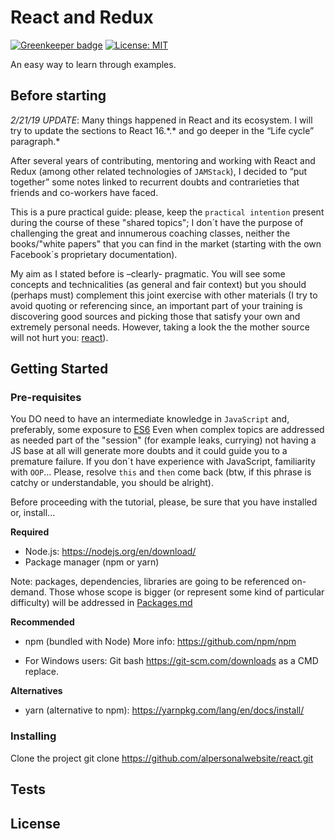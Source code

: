 # React and Redux

[![Greenkeeper badge](https://badges.greenkeeper.io/alpersonalwebsite/react.svg)](https://greenkeeper.io/)
[![License: MIT](https://img.shields.io/badge/License-MIT-brightgreen.svg)](https://opensource.org/licenses/MIT)

An easy way to learn through examples.

## Before starting

_2/21/19 UPDATE_: Many things happened in React and its ecosystem. I will try to update the sections to React 16.\*.\* and go deeper in the “Life cycle” paragraph.\*

After several years of contributing, mentoring and working with React and Redux (among other related technologies of `JAMStack`), I decided to “put together” some notes linked to recurrent doubts and contrarieties that friends and co-workers have faced.

This is a pure practical guide: please, keep the `practical intention` present during the course of these "shared topics"; I don´t have the purpose of challenging the great and innumerous coaching classes, neither the books/"white papers" that you can find in the market (starting with the own Facebook´s proprietary documentation).

My aim as I stated before is –clearly- pragmatic. You will see some concepts and technicalities (as general and fair context) but you should (perhaps must) complement this joint exercise with other materials (I try to avoid quoting or referencing since, an important part of your training is discovering good sources and picking those that satisfy your own and extremely personal needs.
However, taking a look the the mother source will not hurt you: [react](https://github.com/facebook/react)).

## Getting Started

### Pre-requisites

You DO need to have an intermediate knowledge in `JavaScript` and, preferably, some exposure to [ES6](http://es6-features.org)
Even when complex topics are addressed as needed part of the "session" (for example leaks, currying) not having a JS base at all will generate more doubts and it could guide you to a premature failure.
If you don´t have experience with JavaScript, familiarity with `OOP`... Please, resolve `this` and `then` come back (btw, if this phrase is catchy or understandable, you should be alright).

Before proceeding with the tutorial, please, be sure that you have installed or, install...

**Required**

* Node.js: https://nodejs.org/en/download/
* Package manager (npm or yarn)

Note: packages, dependencies, libraries are going to be referenced on-demand. Those whose scope is bigger (or represent some kind of particular difficulty) will be addressed in [Packages.md](Packages.md)

**Recommended**

* npm (bundled with Node)
  More info: https://github.com/npm/npm

* For Windows users: Git bash https://git-scm.com/downloads as a CMD replace.

**Alternatives**

* yarn (alternative to npm): https://yarnpkg.com/lang/en/docs/install/

### Installing

Clone the project
git clone https://github.com/alpersonalwebsite/react.git

## Tests

## License
